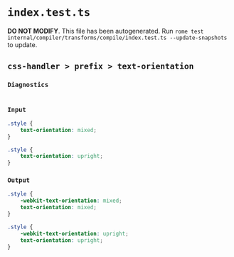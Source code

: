 # `index.test.ts`

**DO NOT MODIFY**. This file has been autogenerated. Run `rome test internal/compiler/transforms/compile/index.test.ts --update-snapshots` to update.

## `css-handler > prefix > text-orientation`

### `Diagnostics`

```

```

### `Input`

```css
.style {
	text-orientation: mixed;
}

.style {
	text-orientation: upright;
}

```

### `Output`

```css
.style {
	-webkit-text-orientation: mixed;
	text-orientation: mixed;
}

.style {
	-webkit-text-orientation: upright;
	text-orientation: upright;
}

```
